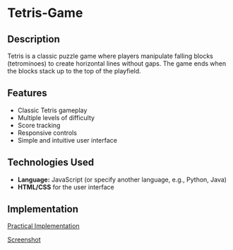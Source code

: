 # Tetris-Game

## Description
Tetris is a classic puzzle game where players manipulate falling blocks (tetrominoes) to create horizontal lines without gaps. The game ends when the blocks stack up to the top of the playfield.

## Features
- Classic Tetris gameplay
- Multiple levels of difficulty
- Score tracking
- Responsive controls
- Simple and intuitive user interface

## Technologies Used
- **Language:** JavaScript (or specify another language, e.g., Python, Java)
- **HTML/CSS** for the user interface

## Implementation
[Practical Implementation](https://github.com/user-attachments/assets/ecde2cb6-b10f-4cbd-aa14-4417f253fd0c)


[Screenshot](<img width="310" alt="Screenshot 2024-10-05 at 5 26 30 PM" src="https://github.com/user-attachments/assets/81ef79b2-659e-4942-8a4e-b19052d2aaac">)
